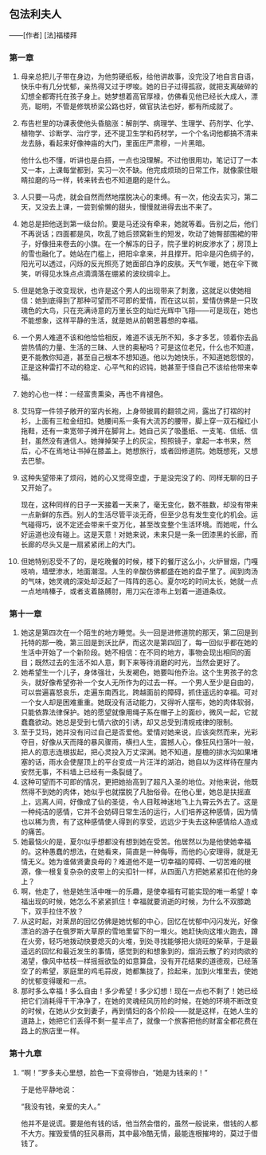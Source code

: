 ## 包法利夫人

——[作者] [法]福楼拜

### **第一章**

1. 母亲总把儿子带在身边，为他剪硬纸板，给他讲故事，没完没了地自言自语，快乐中有几分忧郁，亲热得又过于啰唆。她的日子过得孤寂，就把支离破碎的幻想全都寄托在孩子身上。她梦想着高官厚禄，仿佛看见他已经长大成人，漂亮，聪明，不管是修筑桥梁公路也好，做官执法也好，都有所成就了。

2. 布告栏里的功课表使他头昏脑涨：解剖学、病理学、生理学、药剂学、化学、植物学、诊断学、治疗学，还不提卫生学和药材学，一个个名词他都搞不清来龙去脉，看起来好像神庙的大门，里面庄严肃穆，一片黑暗。 

   他什么也不懂，听讲也是白搭，一点也没理解。不过他很用功，笔记订了一本又一本，上课每堂都到，实习一次不缺。他完成烦琐的日常工作，就像蒙住眼睛拉磨的马一样，转来转去也不知道磨的是什么。 

3. 人只要一马虎，就会自然而然地摆脱决心的束缚。有一次，他没去实习，第二天，又没去上课，一尝到偷懒的甜头，慢慢就进得去出不来了。 

4. 她总是把他送到第一级台阶。要是马还没有牵来，她就等着。告别之后，他们不再说话；四面都是风，吹乱了她后颈窝新生的短发，吹动了她臀部围裙的带子，好像扭来卷去的小旗。在一个解冻的日子，院子里的树皮渗水了；房顶上的雪也融化了。她站在门槛上，把阳伞拿来，并且撑开。阳伞是闪色绸子的，阳光可以透过，闪烁的反光照亮了她面部白净的皮肤。天气乍暖，她在伞下微笑，听得见水珠点点滴滴落在绷紧的波纹绸伞上。 

5. 但是她急于改变现状，也许是这个男人的出现带来了刺激，这就足以使她相信：她到底得到了那种可望而不可即的爱情，而在这以前，爱情仿佛是一只玫瑰色的大鸟，只在充满诗意的万里长空的灿烂光辉中飞翔——可是现在，她也不能想象，这样平静的生活，就是她从前朝思暮想的幸福。

6. 一个男人难道不该和他恰恰相反，难道不该无所不知，多才多艺，领着你去品尝热情的力量、生活的三昧、人世的奥秘吗？可是这位老兄，什么也不知道，更不能教你知道，甚至自己根本不想知道。他以为她快乐，不知道她怨恨的，正是这种雷打不动的稳定、心平气和的迟钝，她甚至于怪自己不该给他带来幸福。 

7. 她的心也一样：一经富贵熏染，再也不肯褪色。 

8. 艾玛穿一件领子敞开的室内长袍，上身带披肩的翻领之间，露出了打褶的衬衫，上面有三粒金纽扣。她腰间系一条有大流苏的腰带，脚上穿一双石榴红小拖鞋，还有一束宽带子摊开在脚背上。她自己买了吸墨纸、一支笔、信纸、信封，虽然没有通信人。她掸掉架子上的灰尘，照照镜子，拿起一本书来，然后，心不在焉地让书掉在膝盖上。她想旅行，或者回修道院。她既想死，又想去巴黎。 

9. 这种失望带来了烦闷，她的心又觉得空虚，于是没完没了的、同样无聊的日子又开始了。 

   现在，这种同样的日子一天接着一天来了，毫无变化，数不胜数，却没有带来一点新鲜的东西。别人的生活尽管平淡无奇，但至少总有发生变化的机会。运气碰得巧，说不定还会带来千变万化，甚至改变整个生活环境。而她呢，什么好运道也没有碰上。这是天意！对她来说，未来只是一条一团漆黑的长廊，而长廊的尽头又是一扇紧紧闭上的大门。 

10. 但她特别忍受不了的，是吃晚餐的时候，楼下的餐厅这么小，火炉冒烟，门嘎吱响，墙壁渗水，地面潮湿。人生的辛酸仿佛都盛在她的盘子里了。闻到肉汤的气味，她灵魂的深处却泛起了一阵阵的恶心。夏尔吃的时间太长，她就一点一点地啃榛子，或者支着胳膊肘，用刀尖在漆布上划着一道道条纹。 

### **第十一章**

1. 她这是第四次在一个陌生的地方睡觉。头一回是进修道院的那天，第二回是到托特的那一晚，第三回是到沃比萨，而这次是第四回了，每一回似乎都在她的生活中开始了一个新阶段。她不相信：在不同的地方，事物会现出相同的面目；既然过去的生活不如人意，剩下来等待消磨的时光，当然会更好了。 
2. 她希望生一个儿子，身体强壮，头发褐色，她要叫他乔治。这个生男孩子的念头，就好像希望弥补一个女人无所作为的过去一样。一个男人至少是自由的，可以尝遍喜怒哀乐，走遍东南西北，跨越面前的障碍，抓住遥远的幸福。可对一个女人却是困难重重。她既没有活动能力，又得听人摆布，她的肉体软弱，只能依靠法律保护。她的愿望就像用绳子系在帽子上的面纱，微风一起，它就蠢蠢欲动。她总是受到七情六欲的引诱，却又总受到清规戒律的限制。 
3. 至于艾玛，她并没有问过自己是否爱他。爱情对她来说，应该突然而来，光彩夺目，好像从天而降的暴风骤雨，横扫人生，震撼人心，像狂风扫落叶一般，把人的意志连根拔起，把心灵投入万丈深渊。她不知道，屋檐的排水沟如果堵塞的话，雨水会使屋顶上的平台变成一片汪洋的湖泊，她自以为这样待在屋内安然无事，不料墙上已经有一条裂缝了。 
4. 这种可望而不可即的情况，更把她抬高到了超凡入圣的地位。对他来说，他既然得不到她的肉体，她似乎也就摆脱了凡胎俗骨。在他心里，她总是扶摇直上，远离人间，好像成了仙的圣徒，令人目眩神迷地飞上九霄云外去了。这是一种纯洁的感情，它并不会妨碍日常生活的运行，人们培养这种感情，因为情也以稀为贵，有了这种感情使人得到的享受，远远少于失去这种感情给人造成的痛苦。 
5. 她最恼火的是，夏尔似乎想都没有想到她在受苦。他居然以为是他使她幸福的。这种愚蠢的想法，在她看来，简直是一种侮辱，而他的心安理得，就是无情无义。她为谁做贤妻良母的？难道他不是一切幸福的障碍、一切苦难的根源，像一根复复杂杂的皮带上的尖扣针一样，从四面八方把她紧紧扣在他的身上？ 
6. 啊，他走了，他是她生活中唯一的乐趣，是使幸福有可能实现的唯一希望！幸福出现的时候，她怎么不紧紧抓住！幸福就要消逝的时候，为什么不双膝跪下，双手拉住不放？
7. 从这时起，对莱昂的回忆仿佛是她忧郁的中心，回忆在忧郁中闪闪发光，好像漂泊的游子在俄罗斯大草原的雪地里留下的一堆火。她赶快向这堆火跑去，蹲在火旁，轻巧地拨动快要熄灭的火堆，到处寻找能够把火烧旺的柴草，于是最遥远的回忆和最近发生的事情，感觉到的和想象到的，烟消云散了的对肉欲的渴望，像风中枯枝一样摇摇欲坠的如意算盘，没有开花结果的道德观，已经落空了的希望，家庭里的鸡毛蒜皮，她都集拢了，捡起来，加到火堆里去，使她的忧郁变得暖和一点。
8. 那时多么幸福！多么自由！多少希望！多少幻想！现在一点也不剩了！她已经把它们消耗得干干净净了，在她的灵魂经风历险的时候，在她的环境不断改变的时候，在她从少女到妻子，再到情妇的各个阶段——就是这样，在她人生的道路上，她把它们丢得不剩一星半点了，就像一个旅客把他的财富全都花费在路上的旅店里一样。 

### **第十九章**

1. “啊！”罗多夫心里想，脸色一下变得惨白，“她是为钱来的！” 

   于是他平静地说： 

   “我没有钱，亲爱的夫人。” 

   他并不是说谎。要是他有钱的话，他当然会借的，虽然一般说来，借钱的人都不大方。摧毁爱情的狂风暴雨，其中最冷酷无情，最能连根摧垮的，莫过于借钱了。 

